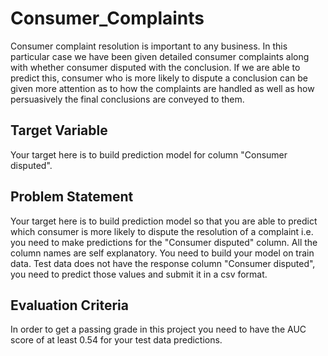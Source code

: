 # Consumer_Complaints
Consumer complaint resolution is important to any business. In this particular case we have been given detailed consumer complaints along with whether consumer disputed with the conclusion. If we are able to predict this, consumer who is more likely to dispute a conclusion can be given more attention as to how the complaints are handled as well as how persuasively the final conclusions are conveyed to them.
## Target Variable
Your target here is to build prediction model for column "Consumer disputed".

## Problem Statement
Your target here is to build prediction model so that you are able to predict which consumer is more likely to
dispute the resolution of a complaint i.e. you need to make predictions for the "Consumer disputed" column.
All the column names are self explanatory. You need to build your model on train data. Test data does not have
the response column "Consumer disputed", you need to predict those values and submit it in a csv format.

## Evaluation Criteria
In order to get a passing grade in this project you need to have the AUC score of at least 0.54 for your test data
predictions.

